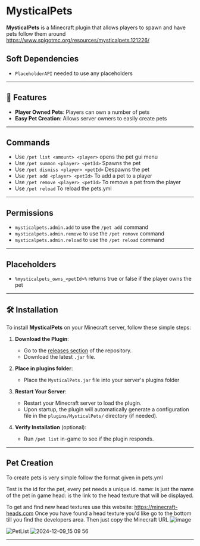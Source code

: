 # MysticalPets

**MysticalPets** is a Minecraft plugin that allows players to spawn and have pets follow them around
https://www.spigotmc.org/resources/mysticalpets.121226/

## Soft Dependencies
- `PlaceholderAPI` needed to use any placeholders

---

## 🚀 Features
- **Player Owned Pets**: Players can own a number of pets
- **Easy Pet Creation**: Allows server owners to easily create pets

---

## Commands

- Use `/pet list <amount> <player>` opens the pet gui menu
- Use `/pet summon <player> <petId>` Spawns the pet
- Use `/pet dismiss <player> <petId>` Despawns the pet
- Use `/pet add <player> <petId>` To add a pet to a player
- Use `/pet remove <player> <petId>` To remove a pet from the player
- Use `/pet reload` To reload the pets.yml

---

## Permissions
- `mysticalpets.admin.add` to use the `/pet add` command
- `mysticalpets.admin.remove` to use the `/pet remove` command
- `mysticalpets.admin.reload` to use the `/pet reload` command

---

## Placeholders
- `%mysticalpets_owns_<petId>%` returns true or false if the player owns the pet

---  

## 🛠️ Installation

To install **MysticalPets** on your Minecraft server, follow these simple steps:

1. **Download the Plugin**:
   - Go to the [releases section](https://github.com/Codeer-Studio/MysticalPets/releases) of the repository.
   - Download the latest `.jar` file.
  
2. **Place in plugins folder**:
   - Place the `MysticalPets.jar` file into your server's plugins folder

3. **Restart Your Server**:
   - Restart your Minecraft server to load the plugin.
   - Upon startup, the plugin will automatically generate a configuration file in the `plugins/MysticalPets/` directory (if needed).

4. **Verify Installation** (optional):
   - Run `/pet list` in-game to see if the plugin responds.
---

## Pet Creation
To create pets is very simple follow the format given in pets.yml

Test is the id for the pet, every pet needs a unique id.
name: is just the name of the pet in game
head: is the link to the head texture that will be displayed.

To get and find new head textures use this website: https://minecraft-heads.com
Once you have found a head texture you'd like go to the bottom till you find the developers area. Then just copy the Minecraft URL
![image](https://github.com/user-attachments/assets/3771acb2-c496-4c32-9a14-2af731e1635a)

![PetList](https://github.com/user-attachments/assets/b3aee9ce-4265-4ce3-b571-cc7650186c60)
![2024-12-09_15 09 56](https://github.com/user-attachments/assets/1b2ebbf4-aecf-4da4-8f54-5412121920cc)

---

 
